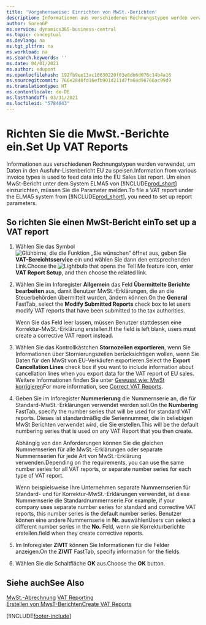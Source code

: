 ```yaml
---
title: 'Vorgehensweise: Einrichten von MwSt.-Berichten'
description: Informationen aus verschiedenen Rechnungstypen werden verwendet, um Daten in den Ausfuhr-Listenbericht EU zu speisen. Um einen MwSt-Bericht unter dem System ELMA5 von Business Central einzurichten, müssen Sie die Parameter melden.
author: SorenGP
ms.service: dynamics365-business-central
ms.topic: conceptual
ms.devlang: na
ms.tgt_pltfrm: na
ms.workload: na
ms.search.keywords: ''
ms.date: 04/01/2021
ms.author: edupont
ms.openlocfilehash: 192fb9ee13ac10630220f03e8db6d076c14b4a16
ms.sourcegitcommit: 766e2840fd16efb901d211d7fa64d96766ac99d9
ms.translationtype: HT
ms.contentlocale: de-DE
ms.lasthandoff: 03/31/2021
ms.locfileid: "5784043"
---
```

# <a name="set-up-vat-reports"></a><span data-ttu-id="c32a6-104">Richten Sie die MwSt.-Berichte ein.</span><span class="sxs-lookup"><span data-stu-id="c32a6-104">Set Up VAT Reports</span></span>
<span data-ttu-id="c32a6-105">Informationen aus verschiedenen Rechnungstypen werden verwendet, um Daten in den Ausfuhr-Listenbericht EU zu speisen.</span><span class="sxs-lookup"><span data-stu-id="c32a6-105">Information from various invoice types is used to feed data into the EU Sales List report.</span></span> <span data-ttu-id="c32a6-106">Um einen MwSt-Bericht unter dem System ELMA5 von [!INCLUDE[prod_short](../../includes/prod_short.md)] einzurichten, müssen Sie die Parameter melden.</span><span class="sxs-lookup"><span data-stu-id="c32a6-106">To file a VAT report under the ELMA5 system from [!INCLUDE[prod_short](../../includes/prod_short.md)], you need to set up report parameters.</span></span>  

## <a name="to-set-up-a-vat-report"></a><span data-ttu-id="c32a6-107">So richten Sie einen MwSt-Bericht ein</span><span class="sxs-lookup"><span data-stu-id="c32a6-107">To set up a VAT report</span></span>  

1.  <span data-ttu-id="c32a6-108">Wählen Sie das Symbol ![Glühbirne, die die Funktion „Sie wünschen“ öffnet](../../media/ui-search/search_small.png "Sagen Sie mir, was Sie tun wollen") aus, geben Sie **VAT-Bereichtsservice** ein und wählen Sie dann den entsprechenden Link.</span><span class="sxs-lookup"><span data-stu-id="c32a6-108">Choose the ![Lightbulb that opens the Tell Me feature](../../media/ui-search/search_small.png "Tell me what you want to do") icon, enter **VAT Report Setup**, and then choose the related link.</span></span>  
2.  <span data-ttu-id="c32a6-109">Wählen Sie im Inforegister **Allgemein** das Feld **Übermittelte Berichte bearbeiten** aus, damit Benutzer MwSt.-Erklärungen, die an die Steuerbehörden übermittelt wurden, ändern können.</span><span class="sxs-lookup"><span data-stu-id="c32a6-109">On the **General** FastTab, select the **Modify Submitted Reports** check box to let users modify VAT reports that have been submitted to the tax authorities.</span></span>  

    <span data-ttu-id="c32a6-110">Wenn Sie das Feld leer lassen, müssen Benutzer stattdessen eine Korrektur-MwSt.-Erklärung erstellen.</span><span class="sxs-lookup"><span data-stu-id="c32a6-110">If the field is left blank, users must create a corrective VAT report instead.</span></span>  

3.  <span data-ttu-id="c32a6-111">Wählen Sie das Kontrollkästchen **Stornozeilen exportieren**, wenn Sie Informationen über Stornierungszeilen berücksichtigen wollen, wenn Sie Daten für den MwSt von EU-Verkäufen exportieren.</span><span class="sxs-lookup"><span data-stu-id="c32a6-111">Select the **Export Cancellation Lines** check box if you want to include information about cancellation lines when you export data for the VAT report of EU sales.</span></span> <span data-ttu-id="c32a6-112">Weitere Informationen finden Sie unter [Gewusst wie: MwSt korrigieren](how-to-correct-vat-reports.md)</span><span class="sxs-lookup"><span data-stu-id="c32a6-112">For more information, see [Correct VAT Reports](how-to-correct-vat-reports.md).</span></span>  
4.  <span data-ttu-id="c32a6-113">Geben Sie im Inforegister **Nummerierung** die Nummernserie an, die für Standard-MwSt.-Erklärungen verwendet werden soll.</span><span class="sxs-lookup"><span data-stu-id="c32a6-113">On the **Numbering** FastTab, specify the number series that will be used for standard VAT reports.</span></span> <span data-ttu-id="c32a6-114">Dieses ist standardmäßig die Seriennummer, die in beliebigen MwSt Berichten verwendet wird, die Sie erstellen.</span><span class="sxs-lookup"><span data-stu-id="c32a6-114">This will be the default numbering series that is used on any VAT Report that you then create.</span></span>  

    <span data-ttu-id="c32a6-115">Abhängig von den Anforderungen können Sie die gleichen Nummernserien für alle MwSt.-Erklärungen oder separate Nummernserien für jede Art von MwSt.-Erklärung verwenden.</span><span class="sxs-lookup"><span data-stu-id="c32a6-115">Depending on the requirements, you can use the same number series for all VAT reports, or separate number series for each type of VAT report.</span></span>

    <span data-ttu-id="c32a6-116">Wenn beispielsweise Ihre Unternehmen separate Nummernserien für Standard- und für Korrektur-MwSt.-Erklärungen verwendet, ist diese Nummernserie die Standardnummernserie.</span><span class="sxs-lookup"><span data-stu-id="c32a6-116">For example, if your company uses separate number series for standard and corrective VAT reports, this number series is the default number series.</span></span> <span data-ttu-id="c32a6-117">Benutzer können eine andere Nummernserie in **Nr.** auswählen</span><span class="sxs-lookup"><span data-stu-id="c32a6-117">Users can select a different number series in the **No.**</span></span> <span data-ttu-id="c32a6-118">Feld, wenn sie Korrekturberichte erstellen.</span><span class="sxs-lookup"><span data-stu-id="c32a6-118">field when they create corrective reports.</span></span>  

5.  <span data-ttu-id="c32a6-119">Im Inforegister **ZIVIT** können Sie Informationen für die Felder anzeigen.</span><span class="sxs-lookup"><span data-stu-id="c32a6-119">On the **ZIVIT** FastTab, specify information for the fields.</span></span>  
6.  <span data-ttu-id="c32a6-120">Wählen Sie die Schaltfläche **OK** aus.</span><span class="sxs-lookup"><span data-stu-id="c32a6-120">Choose the **OK** button.</span></span>  

## <a name="see-also"></a><span data-ttu-id="c32a6-121">Siehe auch</span><span class="sxs-lookup"><span data-stu-id="c32a6-121">See Also</span></span>  
 <span data-ttu-id="c32a6-122">[MwSt.-Abrechnung](vat-reporting.md) </span><span class="sxs-lookup"><span data-stu-id="c32a6-122">[VAT Reporting](vat-reporting.md) </span></span>  
 [<span data-ttu-id="c32a6-123">Erstellen von MwsT-Berichten</span><span class="sxs-lookup"><span data-stu-id="c32a6-123">Create VAT Reports</span></span>](how-to-create-vat-reports.md)


[!INCLUDE[footer-include](../../includes/footer-banner.md)]